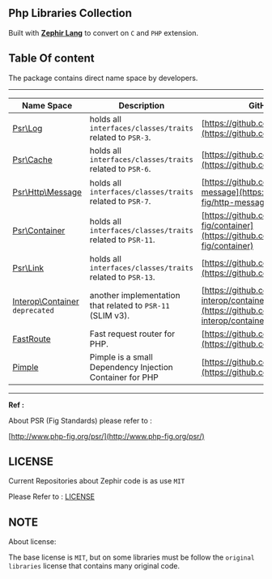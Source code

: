 ## Php Libraries Collection

Built with [**Zephir Lang**](https://zephir-lang.com/) to convert on `C` and `PHP` extension.

## Table Of content

The package contains direct name space by developers.


-------------------------------------------------------------
| **Name Space**         | **Description** | **GitHub URL** |
|------------------------|-----------------|----------------|
| [Psr\Log](pentagonal_zc/Psr/Log)                       | holds all `interfaces/classes/traits` related to `PSR-3`.  | [https://github.com/php-fig/log](https://github.com/php-fig/log)                   |
| [Psr\Cache](pentagonal_zc/Psr/Cache)                   | holds all `interfaces/classes/traits` related to `PSR-6`.  | [https://github.com/php-fig/cache](https://github.com/php-fig/cache)               |
| [Psr\Http\Message](pentagonal_zc/Psr/Http/Message)     | holds all `interfaces/classes/traits` related to `PSR-7`.  | [https://github.com/php-fig/http-message](https://github.com/php-fig/http-message) |
| [Psr\Container](pentagonal_zc/Psr/Container)           | holds all `interfaces/classes/traits` related to `PSR-11`. | [https://github.com/php-fig/container](https://github.com/php-fig/container)       |
| [Psr\Link](pentagonal_zc/Psr/Link)                     | holds all `interfaces/classes/traits` related to `PSR-13`. | [https://github.com/php-fig/Link](https://github.com/php-fig/Link)                 |
| [Interop\Container](pentagonal_zc/Interop/Container) `deprecated`| another implementation that related to `PSR-11` (SLIM v3). | [https://github.com/container-interop/container-interop](https://github.com/container-interop/container-interop) |
| [FastRoute](pentagonal_zc/FastRoute)                   | Fast request router for PHP.                               | [https://github.com/nikic/FastRoute](https://github.com/nikic/FastRoute)           |
| [Pimple](pentagonal_zc/Pimple)                         | Pimple is a small Dependency Injection Container for PHP   | [https://github.com/silexphp/Pimple](https://github.com/silexphp/Pimple)           |
-------------------------------------------------------------


**Ref :**

About PSR (Fig Standards) please refer to :

[http://www.php-fig.org/psr/](http://www.php-fig.org/psr/)

## LICENSE

Current Repositories about Zephir code is as use `MIT`

Please Refer to : [LICENSE](LICENSE)

## NOTE

About license:

The base license is `MIT`, but on some libraries must be follow the `original libraries` license that contains many original code.
